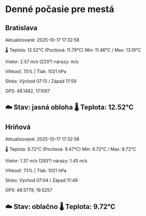 ﻿# Denné počasie pre mestá

## Bratislava
Aktualizované: 2025-10-17 17:32:58

🌡️ Teplota: 12.52°C 
(Pocitová: 11.79°C)
Min: 11.46°C / Max: 13.19°C

Vietor: 2.57 m/s    (220°) 
nárazy:  m/s

Vlhkosť: 75% | Tlak: 1021 hPa

Slnko: Východ 07:13 / Západ 17:59

GPS: 48.1482, 17.1067

☁️ Stav: jasná obloha        🌡️ Teplota: 12.52°C
---

## Hriňová
Aktualizované: 2025-10-17 17:32:58

🌡️ Teplota: 9.72°C 
(Pocitová: 9.47°C)
Min: 9.72°C / Max: 9.72°C

Vietor: 1.37 m/s (293°)
nárazy: 1.45 m/s

Vlhkosť: 73% | Tlak: 1021 hPa

Slnko: Východ 07:04 / Západ 17:49

GPS: 48.5779, 19.5257

☁️ Stav: oblačno        🌡️ Teplota: 9.72°C
---
